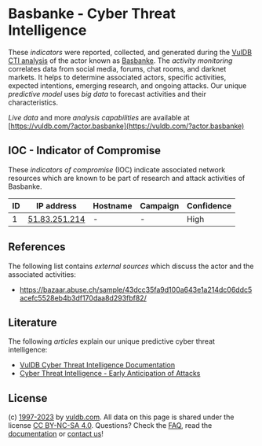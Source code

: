 # Basbanke - Cyber Threat Intelligence

These _indicators_ were reported, collected, and generated during the [VulDB CTI analysis](https://vuldb.com/?kb.cti) of the actor known as [Basbanke](https://vuldb.com/?actor.basbanke). The _activity monitoring_ correlates data from social media, forums, chat rooms, and darknet markets. It helps to determine associated actors, specific activities, expected intentions, emerging research, and ongoing attacks. Our unique _predictive model_ uses _big data_ to forecast activities and their characteristics.

_Live data_ and more _analysis capabilities_ are available at [https://vuldb.com/?actor.basbanke](https://vuldb.com/?actor.basbanke)

## IOC - Indicator of Compromise

These _indicators of compromise_ (IOC) indicate associated network resources which are known to be part of research and attack activities of Basbanke.

ID | IP address | Hostname | Campaign | Confidence
-- | ---------- | -------- | -------- | ----------
1 | [51.83.251.214](https://vuldb.com/?ip.51.83.251.214) | - | - | High

## References

The following list contains _external sources_ which discuss the actor and the associated activities:

* https://bazaar.abuse.ch/sample/43dcc35fa9d100a643e1a214dc06ddc5acefc5528eb4b3df170daa8d293fbf82/

## Literature

The following _articles_ explain our unique predictive cyber threat intelligence:

* [VulDB Cyber Threat Intelligence Documentation](https://vuldb.com/?kb.cti)
* [Cyber Threat Intelligence - Early Anticipation of Attacks](https://www.scip.ch/en/?labs.20201022)

## License

(c) [1997-2023](https://vuldb.com/?kb.changelog) by [vuldb.com](https://vuldb.com/?kb.about). All data on this page is shared under the license [CC BY-NC-SA 4.0](https://creativecommons.org/licenses/by-nc-sa/4.0/). Questions? Check the [FAQ](https://vuldb.com/?kb.faq), read the [documentation](https://vuldb.com/?kb) or [contact us](https://vuldb.com/?contact)!
